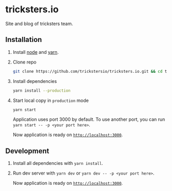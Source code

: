 # tricksters.io

Site and blog of tricksters team.

## Installation

1.  Install [node](https://nodejs.org/en/) and [yarn](https://yarnpkg.com/en/).

2.  Clone repo

    ```bash
    git clone https://github.com/trickstersio/tricksters.io.git && cd tricksters.io
    ```

3.  Install dependencies

    ```bash
    yarn install --production
    ```

4.  Start local copy in `production` mode

    ```bash
    yarn start
    ```

    Application uses port 3000 by default. To use another port, you can run `yarn start -- -p <your port here>`.

    Now application is ready on [`http://localhost:3000`](http://localhost:3000).

## Development

1.  Install all dependencies with `yarn install`.

2.  Run dev server with `yarn dev` or `yarn dev -- -p <your port here>`.

    Now application is ready on [`http://localhost:3000`](http://localhost:3000).
